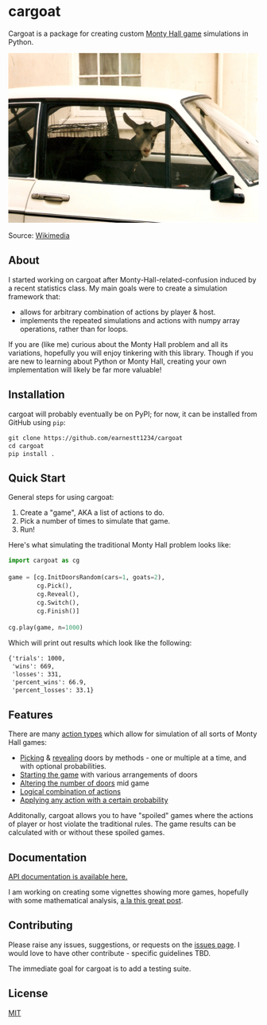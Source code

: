 # cargoat
Cargoat is a package for creating custom [Monty Hall game](https://en.wikipedia.org/wiki/Monty_Hall_problem) simulations in Python.

![](https://raw.githubusercontent.com/earnestt1234/cargoat/main/img/goat_in_a_car.jpg)

Source: [Wikimedia](https://commons.wikimedia.org/wiki/File:Goat_in_a_car.jpg)

## About

I started working on cargoat after Monty-Hall-related-confusion induced by a recent statistics class.  My main goals were to create a simulation framework that:

- allows for arbitrary combination of actions by player & host.
- implements the repeated simulations and actions with numpy array operations, rather than for loops.

If you are (like me) curious about the Monty Hall problem and all its variations, hopefully you will enjoy tinkering with this library.  Though if you are new to learning about Python or Monty Hall, creating your own implementation will likely be far more valuable!

## Installation

cargoat will probably eventually be on PyPI; for now, it can be installed from GitHub using `pip`:

```
git clone https://github.com/earnestt1234/cargoat
cd cargoat
pip install .
```

## Quick Start

General steps for using cargoat:

1. Create a "game", AKA a list of actions to do.
2. Pick a number of times to simulate that game.
3. Run!

Here's what simulating the traditional Monty Hall problem looks like:

```python
import cargoat as cg

game = [cg.InitDoorsRandom(cars=1, goats=2),
        cg.Pick(),
        cg.Reveal(),
        cg.Switch(),
        cg.Finish()]

cg.play(game, n=1000)
```

Which will print out results which look like the following:

```
{'trials': 1000,
 'wins': 669,
 'losses': 331,
 'percent_wins': 66.9,
 'percent_losses': 33.1}
```

## Features

There are many [action types](https://earnestt1234.github.io/cargoat/cargoat/actions/index.html) which allow for simulation of all sorts of Monty Hall games:

- [Picking](https://earnestt1234.github.io/cargoat/cargoat/index.html#cargoat.Pick) & [revealing](https://earnestt1234.github.io/cargoat/cargoat/index.html#cargoat.Reveal) doors by methods - one or multiple at a time, and with optional probabilities.
- [Starting the game](https://earnestt1234.github.io/cargoat/cargoat/actions/initialization.html) with various arrangements of doors
- [Altering the number of doors](https://earnestt1234.github.io/cargoat/cargoat/actions/remodeling.html) mid game
- [Logical combination of actions](https://earnestt1234.github.io/cargoat/cargoat/actions/index.html#cargoat.actions.IfElse)
- [Applying any action with a certain probability](https://earnestt1234.github.io/cargoat/cargoat/actions/index.html#cargoat.actions.ChanceTo)

Additonally, cargoat allows you to have "spoiled" games where the actions of player or host violate the traditional rules.  The game results can be calculated with or without these spoiled games.

## Documentation

[API documentation is available here.](https://earnestt1234.github.io/cargoat/cargoat/) 

I am working on creating some vignettes showing more games, hopefully with some mathematical analysis, [a la this great post](https://www.untrammeledmind.com/2018/11/monty-hall-problem-and-variations-intuitive-solutions/).

## Contributing

Please raise any issues, suggestions, or requests on the [issues page](https://github.com/earnestt1234/cargoat/issues).  I would love to have other contribute - specific guidelines TBD.

The immediate goal for cargoat is to add a testing suite.

## License

[MIT](https://github.com/earnestt1234/cargoat/blob/main/LICENSE)

